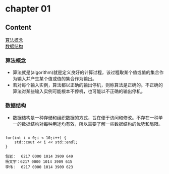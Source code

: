 # chapter 01

## Content

[算法概念](###算法概念)  
[数据结构](###数据结构)

### 算法概念

- 算法就是(algorithm)就是定义良好的计算过程，该过程取某个值或值的集合作为输入并产生某个值或值的集合作为输出。
- 若对每个输入实例，算法都以正确的输出停机，则称算法是正确的。不正确的算法对某些输入实例可能根本不停机，也可能以不正确的输出停机。

### 数据结构

- 数据结构是一种存储和组织数据的方式，旨在便于访问和修改。不存在一种单一的数据结构对每种用途均有效，所以需要了解一些数据结构的优势和局限。
```

for(int i = 0;i < 10;i++) {
    std::cout << i << std::endl;
}

包岩：  6217 0000 1014 3909 649
杨文宇：6217 0000 1014 3909 615
李伟：  6217 0000 1014 3909 623
```

